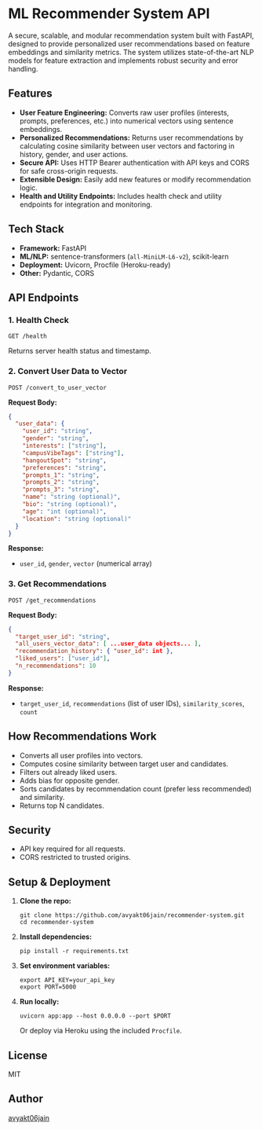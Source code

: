 # ML Recommender System API

A secure, scalable, and modular recommendation system built with FastAPI, designed to provide personalized user recommendations based on feature embeddings and similarity metrics. The system utilizes state-of-the-art NLP models for feature extraction and implements robust security and error handling.

## Features

- **User Feature Engineering:** Converts raw user profiles (interests, prompts, preferences, etc.) into numerical vectors using sentence embeddings.
- **Personalized Recommendations:** Returns user recommendations by calculating cosine similarity between user vectors and factoring in history, gender, and user actions.
- **Secure API:** Uses HTTP Bearer authentication with API keys and CORS for safe cross-origin requests.
- **Extensible Design:** Easily add new features or modify recommendation logic.
- **Health and Utility Endpoints:** Includes health check and utility endpoints for integration and monitoring.

## Tech Stack

- **Framework:** FastAPI
- **ML/NLP:** sentence-transformers (`all-MiniLM-L6-v2`), scikit-learn
- **Deployment:** Uvicorn, Procfile (Heroku-ready)
- **Other:** Pydantic, CORS

## API Endpoints

### 1. Health Check

```
GET /health
```
Returns server health status and timestamp.

### 2. Convert User Data to Vector

```
POST /convert_to_user_vector
```
**Request Body:**
```json
{
  "user_data": {
    "user_id": "string",
    "gender": "string",
    "interests": ["string"],
    "campusVibeTags": ["string"],
    "hangoutSpot": "string",
    "preferences": "string",
    "prompts_1": "string",
    "prompts_2": "string",
    "prompts_3": "string",
    "name": "string (optional)",
    "bio": "string (optional)",
    "age": "int (optional)",
    "location": "string (optional)"
  }
}
```
**Response:**
- `user_id`, `gender`, `vector` (numerical array)

### 3. Get Recommendations

```
POST /get_recommendations
```
**Request Body:**
```json
{
  "target_user_id": "string",
  "all_users_vector_data": [ ...user_data objects... ],
  "recommendation_history": { "user_id": int },
  "liked_users": ["user_id"],
  "n_recommendations": 10
}
```
**Response:**
- `target_user_id`, `recommendations` (list of user IDs), `similarity_scores`, `count`

## How Recommendations Work

- Converts all user profiles into vectors.
- Computes cosine similarity between target user and candidates.
- Filters out already liked users.
- Adds bias for opposite gender.
- Sorts candidates by recommendation count (prefer less recommended) and similarity.
- Returns top N candidates.

## Security

- API key required for all requests.
- CORS restricted to trusted origins.

## Setup & Deployment

1. **Clone the repo:**
   ```
   git clone https://github.com/avyakt06jain/recommender-system.git
   cd recommender-system
   ```
2. **Install dependencies:**
   ```
   pip install -r requirements.txt
   ```
3. **Set environment variables:**
   ```
   export API_KEY=your_api_key
   export PORT=5000
   ```
4. **Run locally:**
   ```
   uvicorn app:app --host 0.0.0.0 --port $PORT
   ```
   Or deploy via Heroku using the included `Procfile`.

## License

MIT

## Author

[avyakt06jain](https://github.com/avyakt06jain)
